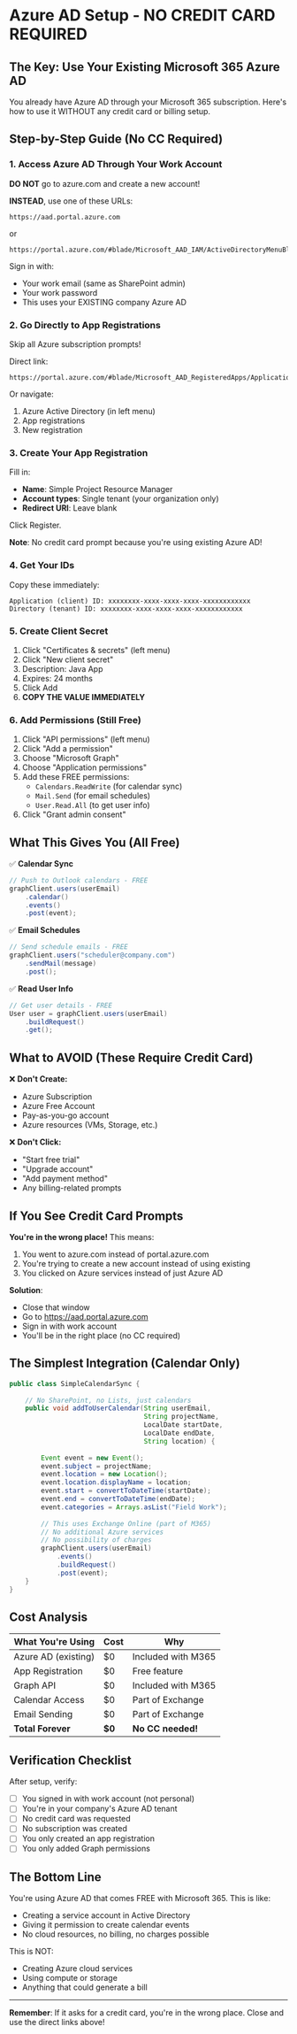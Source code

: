 # Azure AD Setup - NO CREDIT CARD REQUIRED

## The Key: Use Your Existing Microsoft 365 Azure AD

You already have Azure AD through your Microsoft 365 subscription. Here's how to use it WITHOUT any credit card or billing setup.

## Step-by-Step Guide (No CC Required)

### 1. Access Azure AD Through Your Work Account

**DO NOT** go to azure.com and create a new account!

**INSTEAD**, use one of these URLs:

```
https://aad.portal.azure.com
```
or
```
https://portal.azure.com/#blade/Microsoft_AAD_IAM/ActiveDirectoryMenuBlade
```

Sign in with:
- Your work email (same as SharePoint admin)
- Your work password
- This uses your EXISTING company Azure AD

### 2. Go Directly to App Registrations

Skip all Azure subscription prompts!

Direct link:
```
https://portal.azure.com/#blade/Microsoft_AAD_RegisteredApps/ApplicationsListBlade
```

Or navigate:
1. Azure Active Directory (in left menu)
2. App registrations
3. New registration

### 3. Create Your App Registration

Fill in:
- **Name**: Simple Project Resource Manager
- **Account types**: Single tenant (your organization only)
- **Redirect URI**: Leave blank

Click Register.

**Note**: No credit card prompt because you're using existing Azure AD!

### 4. Get Your IDs

Copy these immediately:
```
Application (client) ID: xxxxxxxx-xxxx-xxxx-xxxx-xxxxxxxxxxxx
Directory (tenant) ID: xxxxxxxx-xxxx-xxxx-xxxx-xxxxxxxxxxxx
```

### 5. Create Client Secret

1. Click "Certificates & secrets" (left menu)
2. Click "New client secret"
3. Description: Java App
4. Expires: 24 months
5. Click Add
6. **COPY THE VALUE IMMEDIATELY**

### 6. Add Permissions (Still Free)

1. Click "API permissions" (left menu)
2. Click "Add a permission"
3. Choose "Microsoft Graph"
4. Choose "Application permissions"
5. Add these FREE permissions:
   - `Calendars.ReadWrite` (for calendar sync)
   - `Mail.Send` (for email schedules)
   - `User.Read.All` (to get user info)
6. Click "Grant admin consent"

## What This Gives You (All Free)

✅ **Calendar Sync**
```java
// Push to Outlook calendars - FREE
graphClient.users(userEmail)
    .calendar()
    .events()
    .post(event);
```

✅ **Email Schedules**
```java
// Send schedule emails - FREE
graphClient.users("scheduler@company.com")
    .sendMail(message)
    .post();
```

✅ **Read User Info**
```java
// Get user details - FREE
User user = graphClient.users(userEmail)
    .buildRequest()
    .get();
```

## What to AVOID (These Require Credit Card)

❌ **Don't Create:**
- Azure Subscription
- Azure Free Account
- Pay-as-you-go account
- Azure resources (VMs, Storage, etc.)

❌ **Don't Click:**
- "Start free trial"
- "Upgrade account"
- "Add payment method"
- Any billing-related prompts

## If You See Credit Card Prompts

**You're in the wrong place!** This means:
1. You went to azure.com instead of portal.azure.com
2. You're trying to create a new account instead of using existing
3. You clicked on Azure services instead of just Azure AD

**Solution**: 
- Close that window
- Go to https://aad.portal.azure.com
- Sign in with work account
- You'll be in the right place (no CC required)

## The Simplest Integration (Calendar Only)

```java
public class SimpleCalendarSync {
    
    // No SharePoint, no Lists, just calendars
    public void addToUserCalendar(String userEmail, 
                                  String projectName, 
                                  LocalDate startDate, 
                                  LocalDate endDate, 
                                  String location) {
        
        Event event = new Event();
        event.subject = projectName;
        event.location = new Location();
        event.location.displayName = location;
        event.start = convertToDateTime(startDate);
        event.end = convertToDateTime(endDate);
        event.categories = Arrays.asList("Field Work");
        
        // This uses Exchange Online (part of M365)
        // No additional Azure services
        // No possibility of charges
        graphClient.users(userEmail)
            .events()
            .buildRequest()
            .post(event);
    }
}
```

## Cost Analysis

| What You're Using | Cost | Why |
|-------------------|------|-----|
| Azure AD (existing) | $0 | Included with M365 |
| App Registration | $0 | Free feature |
| Graph API | $0 | Included with M365 |
| Calendar Access | $0 | Part of Exchange |
| Email Sending | $0 | Part of Exchange |
| **Total Forever** | **$0** | **No CC needed!** |

## Verification Checklist

After setup, verify:
- [ ] You signed in with work account (not personal)
- [ ] You're in your company's Azure AD tenant
- [ ] No credit card was requested
- [ ] No subscription was created
- [ ] You only created an app registration
- [ ] You only added Graph permissions

## The Bottom Line

You're using Azure AD that comes FREE with Microsoft 365. This is like:
- Creating a service account in Active Directory
- Giving it permission to create calendar events
- No cloud resources, no billing, no charges possible

This is NOT:
- Creating Azure cloud services
- Using compute or storage
- Anything that could generate a bill

---

**Remember**: If it asks for a credit card, you're in the wrong place. Close and use the direct links above!